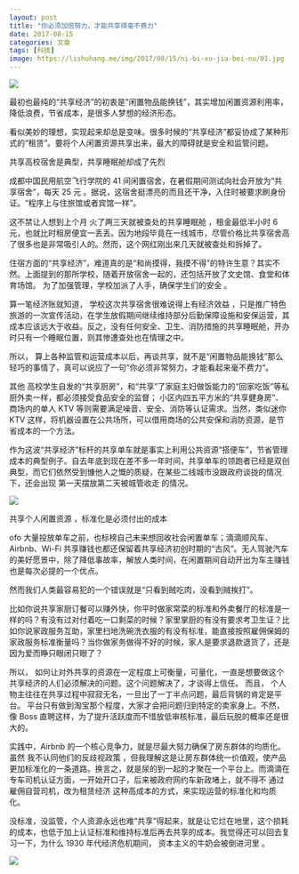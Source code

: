 ```yaml
---
layout: post
title: "你必须加倍努力，才能共享得毫不费力"
date: 2017-08-15
categories: 文章
tags: [科技]
image: https://lishuhang.me/img/2017/08/15/ni-bi-xu-jia-bei-nu/01.jpg
---
```


![](http://mmbiz.qpic.cn/mmbiz_jpg/AdRKyBVLoHIerRPmPVMZpV2XIFJYeHQYQsAQID7jnd1djwexyhSCyMdecOQUE6WjWQkwvrLynic3FJwBicRPoNbw/0.jpeg)

最初也最纯的“共享经济”的初衷是“闲置物品能换钱”，其实增加闲置资源利用率，降低浪费，节省成本，是很多人梦想的经济形态。

看似美妙的理想，实现起来却总是变味。很多时候的“共享经济”都妥协成了某种形式的“租赁”。要将个人闲置资源共享出来，最大的障碍就是安全和监管问题。

共享高校宿舍是典型，共享睡眠舱却成了先烈

成都中国民用航空飞行学院的 41 间闲置宿舍，在暑假期间测试向社会开放为“共享宿舍”，每天 25 元 。据说，这宿舍挺漂亮的而且还干净，入住时被要求刷身份证。“程序上与住旅馆或者宾馆一样”。

这不禁让人想到上个月 火了两三天就被查处的共享睡眠舱 ，租金最低半小时 6 元，也就比时租房便宜一丢丢。因为地段毕竟在一线城市，尽管价格比共享宿舍高了很多也是非常吸引人的。然而，这个网红刚出来几天就被查处和拆掉了。

住宿方面的“共享经济”，难道真的是“和尚摸得，我摸不得”的特许生意？其实不然。上面提到的那所学校，随着开放宿舍一起的，还包括开放了文史馆、食堂和体育场馆。 为了加强管理，学校加派了人手，确保学生们的安全 。

算一笔经济账就知道， 学校这次共享宿舍很难说得上有经济效益 ，只是推广特色旅游的一次宣传活动，在学生放假期间继续维持部分后勤保障设施和安保运营，其成本应该远大于收益。反之，没有任何安全、卫生、消防措施的共享睡眠舱，开办时只有一个睡眠位置，则其惨遭查处也在情理之中。

所以， 算上各种监管和运营成本以后，再谈共享，就不是“闲置物品能换钱”那么轻巧的事情了，真可以说应了一句“你必须非常努力，才能看起来毫不费力“。

其他 高校学生自发的“共享厨房”，和“共享”了家庭主妇做饭能力的“回家吃饭”等私厨外卖一样，都必须接受食品安全的监督； 小区内四五平方米的“共享健身房”、商场内的单人 KTV 等则需要满足噪音、安全、消防等认证需求。当然，类似迷你 KTV 这样，将机器设置在公共场所，可以借用商场的公共安保和消防资源，是节省成本的一个方法。

作为这波“共享经济”标杆的共享单车就是事实上利用公共资源“搭便车”，节省管理成本的典型例子。自去年底到现在差不多一年时间，共享单车的领跑者已经是双创典型，而它们依然受到慷他人之慨的质疑，在某些二线城市没跟政府谈拢的情况下，还会出现 第一天摆放第二天被城管收走 的情况。

![](https://lishuhang.me/img/2017/08/15/ni-bi-xu-jia-bei-nu/01.jpg)

共享个人闲置资源 ，标准化是必须付出的成本

ofo 大量投放单车之前，也标榜自己未来想回收社会闲置单车；滴滴顺风车、Airbnb、Wi-Fi 共享赚钱也都还保留着共享经济初创时期的“古风”。无人驾驶汽车的美好愿景中，除了降低事故率，解放人类时间，在闲置期间自动开出为车主赚钱也是每次必提的一个优点。

然而我们人类最容易犯的一个错误就是“只看到贼吃肉，没看到贼挨打”。

比如你说共享家厨订餐可以赚外快，你平时做家常菜的标准和外卖餐厅的标准是一样的吗？有没有过对付着吃一口剩菜的时候？家里掌厨的有没有要求考卫生证？比如你说家政服务互助，家里扫地洗碗洗衣服的有没有标准，能直接按照雇佣保姆的家政服务标准衡量吗？当你做家务做得不好的时候，家人是要求退款退货了，还是因为爱而睁只眼闭只眼了？

所以， 如何让对外共享的资源在一定程度上可衡量，可量化，一直是想要做这个共享经济的人们必须解决的问题。这个问题解决了，才谈得上信任。 而且， 个人物主往往在共享过程中寂寂无名，一旦出了一丁半点问题，最后背锅的肯定是平台。 平台只有做到淘宝那个程度，大家才会把问题归到特定的卖家身上。不然，像 Boss 直聘这样，为了提升活跃度而不惜放低审核标准，最后玩脱的概率还是很大的。

实践中，Airbnb 的一个核心竞争力，就是尽最大努力确保了房东群体的均质化。虽然 我不认同他们的反歧视政策 ，但我理解这是让房东群体统一价值观，使产品更加标准化的一条道路。换言之，就是尿的到一起的才聚在一个平台上。而滴滴在专车司机认证方面，一开始开口子，后来被政府网约车新政堵上，就不得不 通过雇佣自营司机，改为租赁经济 这种高成本的方式，来实现运营的标准化和均质化。

没标准，没监管，个人资源永远也难“共享”得起来，就是让它烂在地里，这个损耗的成本，也低于加上认证标准和维持标准后再去共享的成本。我觉得还可以回去复习一下，为什么 1930 年代经济危机期间， 资本主义的牛奶会被倒进河里 。

![](https://lishuhang.me/img/2017/08/15/ni-bi-xu-jia-bei-nu/02.jpg)